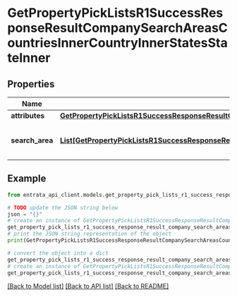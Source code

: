# GetPropertyPickListsR1SuccessResponseResultCompanySearchAreasCountriesInnerCountryInnerStatesStateInner


## Properties

Name | Type | Description | Notes
------------ | ------------- | ------------- | -------------
**attributes** | [**GetPropertyPickListsR1SuccessResponseResultCompanySearchAreasCountriesInnerCountryInnerStatesStateInnerAttributes**](GetPropertyPickListsR1SuccessResponseResultCompanySearchAreasCountriesInnerCountryInnerStatesStateInnerAttributes.md) |  | 
**search_area** | [**List[GetPropertyPickListsR1SuccessResponseResultCompanySearchAreasCountriesInnerCountryInnerStatesStateInnerSearchAreaInner]**](GetPropertyPickListsR1SuccessResponseResultCompanySearchAreasCountriesInnerCountryInnerStatesStateInnerSearchAreaInner.md) | Search areas within the state | 

## Example

```python
from entrata_api_client.models.get_property_pick_lists_r1_success_response_result_company_search_areas_countries_inner_country_inner_states_state_inner import GetPropertyPickListsR1SuccessResponseResultCompanySearchAreasCountriesInnerCountryInnerStatesStateInner

# TODO update the JSON string below
json = "{}"
# create an instance of GetPropertyPickListsR1SuccessResponseResultCompanySearchAreasCountriesInnerCountryInnerStatesStateInner from a JSON string
get_property_pick_lists_r1_success_response_result_company_search_areas_countries_inner_country_inner_states_state_inner_instance = GetPropertyPickListsR1SuccessResponseResultCompanySearchAreasCountriesInnerCountryInnerStatesStateInner.from_json(json)
# print the JSON string representation of the object
print(GetPropertyPickListsR1SuccessResponseResultCompanySearchAreasCountriesInnerCountryInnerStatesStateInner.to_json())

# convert the object into a dict
get_property_pick_lists_r1_success_response_result_company_search_areas_countries_inner_country_inner_states_state_inner_dict = get_property_pick_lists_r1_success_response_result_company_search_areas_countries_inner_country_inner_states_state_inner_instance.to_dict()
# create an instance of GetPropertyPickListsR1SuccessResponseResultCompanySearchAreasCountriesInnerCountryInnerStatesStateInner from a dict
get_property_pick_lists_r1_success_response_result_company_search_areas_countries_inner_country_inner_states_state_inner_from_dict = GetPropertyPickListsR1SuccessResponseResultCompanySearchAreasCountriesInnerCountryInnerStatesStateInner.from_dict(get_property_pick_lists_r1_success_response_result_company_search_areas_countries_inner_country_inner_states_state_inner_dict)
```
[[Back to Model list]](../README.md#documentation-for-models) [[Back to API list]](../README.md#documentation-for-api-endpoints) [[Back to README]](../README.md)


